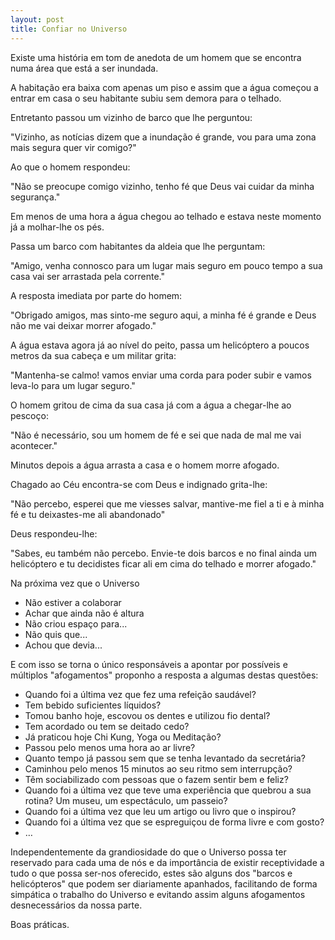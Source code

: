 ```yaml
---
layout: post
title: Confiar no Universo
--- 
```

Existe uma história em tom de anedota de um homem que se encontra numa área que está a ser inundada. 

A habitação era baixa com apenas um piso e assim que a água começou a entrar em casa o seu habitante subiu sem demora para o telhado.

Entretanto passou um vizinho de barco que lhe perguntou:

"Vizinho, as notícias dizem que a inundação é grande, vou para uma zona mais segura quer vir comigo?"

Ao que o homem respondeu:

"Não se preocupe comigo vizinho, tenho fé que Deus vai cuidar da minha segurança."

Em menos de uma hora a água chegou ao telhado e estava neste momento já a molhar-lhe os pés.

Passa um barco com habitantes da aldeia que lhe perguntam:

"Amigo, venha connosco para um lugar mais seguro em pouco tempo a sua casa vai ser arrastada pela corrente."

A resposta imediata por parte do homem: 

"Obrigado amigos, mas sinto-me seguro aqui, a minha fé é grande e Deus não me vai deixar morrer afogado."

A água estava agora já ao nível do peito, passa um helicóptero a poucos metros da sua cabeça e um militar grita:

"Mantenha-se calmo! vamos enviar uma corda para poder subir e vamos leva-lo para um lugar seguro."

O homem gritou de cima da sua casa já com a água a chegar-lhe ao pescoço: 

"Não é necessário, sou um homem de fé e sei que nada de mal me vai acontecer."

Minutos depois a água arrasta a casa e o homem morre afogado. 

Chagado ao Céu encontra-se com Deus e indignado grita-lhe:

"Não percebo, esperei que me viesses salvar, mantive-me fiel a ti e à minha fé e tu deixastes-me ali abandonado"

Deus respondeu-lhe: 

"Sabes, eu também não percebo. Envie-te dois barcos e no final ainda um helicóptero e tu decidistes ficar ali em cima do telhado e morrer afogado." 

Na próxima vez que o Universo 

+ Não estiver a colaborar
+ Achar que ainda não é altura
+ Não criou espaço para...
+ Não quis que...
+ Achou que devia...

E com isso se torna o único responsáveis a apontar por possíveis e múltiplos "afogamentos" proponho a resposta a algumas destas questões:

+ Quando foi a última vez que fez uma refeição saudável?
+ Tem bebido suficientes líquidos?
+ Tomou banho hoje, escovou os dentes e utilizou fio dental?
+ Tem acordado ou tem se deitado cedo?
+ Já praticou hoje Chi Kung, Yoga ou Meditação? 
+ Passou pelo menos uma hora ao ar livre?
+ Quanto tempo já passou sem que se tenha levantado da secretária?
+ Caminhou pelo menos 15 minutos ao seu ritmo sem interrupção?
+ Têm sociabilizado com pessoas que o fazem sentir bem e feliz?
+ Quando foi a última vez que teve uma experiência que quebrou a sua rotina? Um museu, um espectáculo, um passeio?
+ Quando foi a última vez que leu um artigo ou livro que o inspirou?
+ Quando foi a última vez que se espreguiçou de forma livre e com gosto?
+ …

Independentemente da grandiosidade do que o Universo possa ter reservado para cada uma de nós e da importância de existir receptividade a tudo o que possa ser-nos oferecido, estes são alguns dos "barcos e helicópteros" que podem ser diariamente apanhados, facilitando de forma simpática o trabalho do Universo e evitando assim alguns afogamentos desnecessários da nossa parte.  

Boas práticas. 
